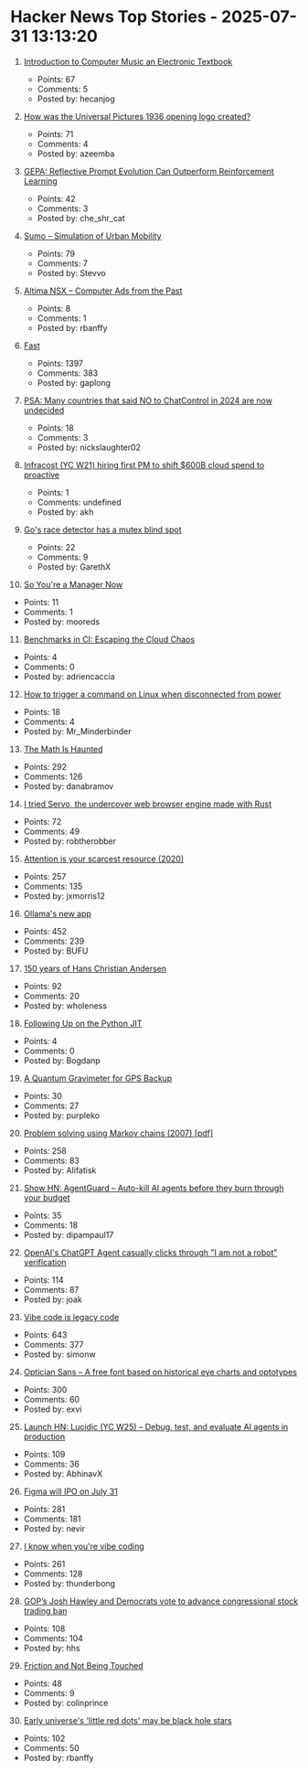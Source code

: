 # Hacker News Top Stories - 2025-07-31 13:13:20

1. [Introduction to Computer Music an Electronic Textbook](https://cmtext.com/)
   - Points: 67
   - Comments: 5
   - Posted by: hecanjog

2. [How was the Universal Pictures 1936 opening logo created?](https://movies.stackexchange.com/questions/128020/how-was-the-universal-pictures-1936-opening-logo-created)
   - Points: 71
   - Comments: 4
   - Posted by: azeemba

3. [GEPA: Reflective Prompt Evolution Can Outperform Reinforcement Learning](https://arxiviq.substack.com/p/gepa-reflective-prompt-evolution)
   - Points: 42
   - Comments: 3
   - Posted by: che_shr_cat

4. [Sumo – Simulation of Urban Mobility](https://eclipse.dev/sumo/)
   - Points: 79
   - Comments: 7
   - Posted by: Stevvo

5. [Altima NSX – Computer Ads from the Past](https://computeradsfromthepast.substack.com/p/altima-nsx)
   - Points: 8
   - Comments: 1
   - Posted by: rbanffy

6. [Fast](https://www.catherinejue.com/fast)
   - Points: 1397
   - Comments: 383
   - Posted by: gaplong

7. [PSA: Many countries that said NO to ChatControl in 2024 are now undecided](https://digitalcourage.social/@echo_pbreyer/114946559233051667)
   - Points: 18
   - Comments: 3
   - Posted by: nickslaughter02

8. [Infracost (YC W21) hiring first PM to shift $600B cloud spend to proactive](https://www.ycombinator.com/companies/infracost/jobs/ukwJ299-senior-product-manager)
   - Points: 1
   - Comments: undefined
   - Posted by: akh

9. [Go's race detector has a mutex blind spot](https://doublefree.dev/go-race-mutex-blindspot/)
   - Points: 22
   - Comments: 9
   - Posted by: GarethX

10. [So You're a Manager Now](https://scottkosman.com/post/blog/so-youre-a-manager-now/)
   - Points: 11
   - Comments: 1
   - Posted by: mooreds

11. [Benchmarks in CI: Escaping the Cloud Chaos](https://codspeed.io/blog/benchmarks-in-ci-without-noise)
   - Points: 4
   - Comments: 0
   - Posted by: adriencaccia

12. [How to trigger a command on Linux when disconnected from power](https://dataswamp.org/~solene/2025-05-31-linux-killswitch-on-power-disconnect.html)
   - Points: 18
   - Comments: 4
   - Posted by: Mr_Minderbinder

13. [The Math Is Haunted](https://overreacted.io/the-math-is-haunted/)
   - Points: 292
   - Comments: 126
   - Posted by: danabramov

14. [I tried Servo, the undercover web browser engine made with Rust](https://www.spacebar.news/servo-undercover-web-browser-engine/)
   - Points: 72
   - Comments: 49
   - Posted by: robtherobber

15. [Attention is your scarcest resource (2020)](https://www.benkuhn.net/attention/)
   - Points: 257
   - Comments: 135
   - Posted by: jxmorris12

16. [Ollama's new app](https://ollama.com/blog/new-app)
   - Points: 452
   - Comments: 239
   - Posted by: BUFU

17. [150 years of Hans Christian Andersen](https://www.newstatesman.com/culture/books/book-of-the-day/2025/07/150-years-of-the-bizarre-hans-christian-andersen)
   - Points: 92
   - Comments: 20
   - Posted by: wholeness

18. [Following Up on the Python JIT](https://lwn.net/Articles/1029307/)
   - Points: 4
   - Comments: 0
   - Posted by: Bogdanp

19. [A Quantum Gravimeter for GPS Backup](https://spectrum.ieee.org/quantum-gravity-sensor)
   - Points: 30
   - Comments: 27
   - Posted by: purpleko

20. [Problem solving using Markov chains (2007) [pdf]](http://math.uchicago.edu/~shmuel/Network-course-readings/Markov_chain_tricks.pdf)
   - Points: 258
   - Comments: 83
   - Posted by: Alifatisk

21. [Show HN: AgentGuard – Auto-kill AI agents before they burn through your budget](https://github.com/dipampaul17/AgentGuard)
   - Points: 35
   - Comments: 18
   - Posted by: dipampaul17

22. [OpenAI's ChatGPT Agent casually clicks through "I am not a robot" verification](https://arstechnica.com/information-technology/2025/07/openais-chatgpt-agent-casually-clicks-through-i-am-not-a-robot-verification-test/)
   - Points: 114
   - Comments: 87
   - Posted by: joak

23. [Vibe code is legacy code](https://blog.val.town/vibe-code)
   - Points: 643
   - Comments: 377
   - Posted by: simonw

24. [Optician Sans – A free font based on historical eye charts and optotypes](https://optician-sans.com/)
   - Points: 300
   - Comments: 60
   - Posted by: exvi

25. [Launch HN: Lucidic (YC W25) – Debug, test, and evaluate AI agents in production](undefined)
   - Points: 109
   - Comments: 36
   - Posted by: AbhinavX

26. [Figma will IPO on July 31](https://www.figma.com/blog/ipo-pricing/)
   - Points: 281
   - Comments: 181
   - Posted by: nevir

27. [I know when you're vibe coding](https://alexkondov.com/i-know-when-youre-vibe-coding/)
   - Points: 261
   - Comments: 128
   - Posted by: thunderbong

28. [GOP’s Josh Hawley and Democrats vote to advance congressional stock trading ban](https://www.cbsnews.com/news/hawley-democrats-vote-stock-trading-ban-committee/)
   - Points: 108
   - Comments: 104
   - Posted by: hhs

29. [Friction and Not Being Touched](https://tante.cc/2025/07/30/friction-and-not-being-touched/)
   - Points: 48
   - Comments: 9
   - Posted by: colinprince

30. [Early universe's 'little red dots' may be black hole stars](https://www.science.org/content/article/early-universe-s-little-red-dots-may-be-black-hole-stars)
   - Points: 102
   - Comments: 50
   - Posted by: rbanffy


